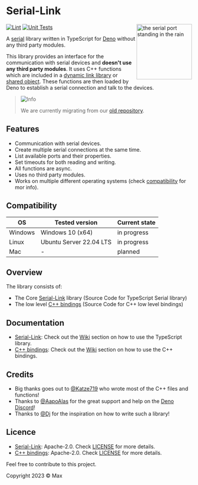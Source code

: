 # Serial-Link

<a href="https://deno.land"><img align="right" src="https://github.com/Serial-Link/.github/blob/main/assets/profile.svg" height="150px" alt="the serial port standing in the rain"></a>

[![Lint](https://github.com/Serial-Link/Serial-Link/actions/workflows/lint.yml/badge.svg)](https://github.com/Serial-Link/Serial-Link/actions/workflows/lint.yml)
[![Unit Tests](https://github.com/Serial-Link/Serial-Link/actions/workflows/unit_tests.yml/badge.svg)](https://github.com/Serial-Link/Serial-Link/actions/workflows/unit_tests.yml)

A [serial](https://en.wikipedia.org/wiki/Serial_communication) library written in TypeScript for [Deno](https://deno.land) without any third party modules.

This library provides an interface for the communication with serial devices and **doesn't use any third party modules**. It uses C++ functions which are included in a [dynamic link library](https://de.wikipedia.org/wiki/Dynamic_Link_Library) or [shared object](https://en.wikipedia.org/wiki/Library_(computing)#Shared_libraries). These functions are then loaded by Deno to establish a serial connection and talk to the devices.

> <picture>
>   <source media="(prefers-color-scheme: light)" srcset="https://raw.githubusercontent.com/Mqxx/GitHub-Markdown/main/blockquotes/badge/light-theme/info.svg">
>   <img alt="Info" src="https://raw.githubusercontent.com/Mqxx/GitHub-Markdown/main/blockquotes/badge/dark-theme/info.svg">
> </picture><br>
>
> We are currently migrating from our [old repository](https://github.com/TypeScriptPlayground/Serial).

## Features
- Communication with serial devices.
- Create multiple serial connections at the same time.
- List available ports and their properties.
- Set timeouts for both reading and writing.
- All functions are async.
- Uses no third party modules.
- Works on multiple different operating systems (check [compatibility](#compatibility) for mor info).

## Compatibility
| OS      | Tested version          | Current state |
|---------|-------------------------|---------------|
| Windows | Windows 10 (x64)        | in progress   |
| Linux   | Ubuntu Server 22.04 LTS | in progress   |
| Mac     | -                       | planned       |

## Overview
The library consists of:
- The Core [Serial-Link](https://github.com/Serial-Link/Serial-Link) library (Source Code for TypeScript Serial library)
- The low level [C++ bindings](https://github.com/Serial-Link/CPP-Bindings) (Source Code for C++ low level bindings)

## Documentation
- [Serial-Link](https://github.com/Serial-Link/Serial-Link): Check out the [Wiki](https://github.com/Serial-Link/Serial-Link/wiki) section on how to use the TypeScript library.
- [C++ bindings](https://github.com/Serial-Link/CPP-Bindings): Check out the [Wiki](https://github.com/Serial-Link/CPP-Bindings/wiki) section on how to use the C++ bindings.

## Credits
- Big thanks goes out to [@Katze719](https://github.com/Katze719) who wrote most of the C++ files and functions!
- Thanks to [@AapoAlas](https://github.com/aapoalas) for the great support and help on the [Deno Discord](https://discord.gg/deno)!
- Thanks to [@Dj](https://github.com/DjDeveloperr) for the inspiration on how to write such a library!

## Licence
- [Serial-Link](https://github.com/Serial-Link/Serial-Link): Apache-2.0. Check [LICENSE](https://github.com/Serial-Link/Serial-Link/blob/main/LICENSE) for more details.
- [C++ bindings](https://github.com/Serial-Link/CPP-Bindings): Apache-2.0. Check [LICENSE](https://github.com/Serial-Link/CPP-Bindings/blob/main/LICENSE) for more details.

Feel free to contribute to this project.

Copyright 2023 © Max
